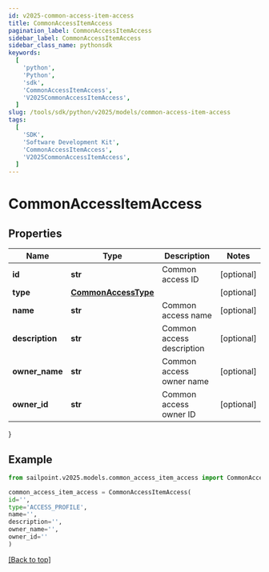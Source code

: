 ```yaml
---
id: v2025-common-access-item-access
title: CommonAccessItemAccess
pagination_label: CommonAccessItemAccess
sidebar_label: CommonAccessItemAccess
sidebar_class_name: pythonsdk
keywords:
  [
    'python',
    'Python',
    'sdk',
    'CommonAccessItemAccess',
    'V2025CommonAccessItemAccess',
  ]
slug: /tools/sdk/python/v2025/models/common-access-item-access
tags:
  [
    'SDK',
    'Software Development Kit',
    'CommonAccessItemAccess',
    'V2025CommonAccessItemAccess',
  ]
---
```


# CommonAccessItemAccess

## Properties

| Name | Type | Description | Notes |
| --- | --- | --- | --- |
| **id** | **str** | Common access ID | [optional] |
| **type** | [**CommonAccessType**](common-access-type) |  | [optional] |
| **name** | **str** | Common access name | [optional] |
| **description** | **str** | Common access description | [optional] |
| **owner_name** | **str** | Common access owner name | [optional] |
| **owner_id** | **str** | Common access owner ID | [optional] |

}

## Example

```python
from sailpoint.v2025.models.common_access_item_access import CommonAccessItemAccess

common_access_item_access = CommonAccessItemAccess(
id='',
type='ACCESS_PROFILE',
name='',
description='',
owner_name='',
owner_id=''
)

```

[[Back to top]](#)
